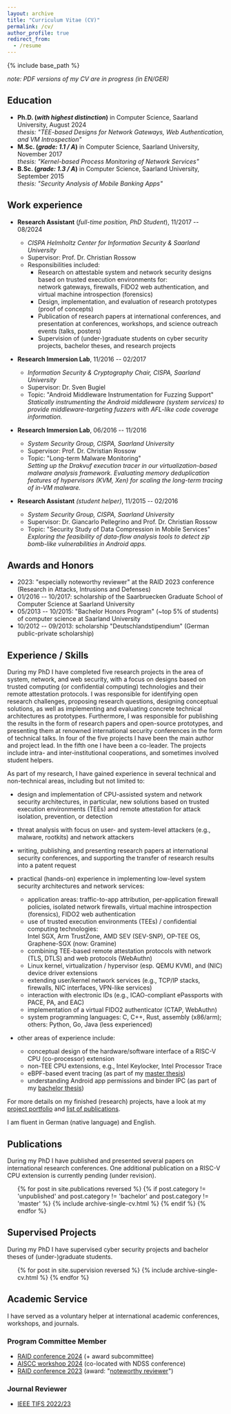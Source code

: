 ```yaml
---
layout: archive
title: "Curriculum Vitae (CV)"
permalink: /cv/
author_profile: true
redirect_from:
  - /resume
---
```


{% include base_path %}

_note: PDF versions of my CV are in progress (in EN/GER)_

## Education

* **Ph.D. (_with highest distinction_)** in Computer Science, Saarland University, August 2024  
  _thesis: "TEE-based Designs for Network Gateways, Web Authentication, and VM Introspection"_
* **M.Sc. (_grade: 1.1 / A_)** in Computer Science, Saarland University, November 2017  
  _thesis: "Kernel-based Process Monitoring of Network Services"_
* **B.Sc. (_grade: 1.3 / A_)** in Computer Science, Saarland University, September 2015  
  _thesis: "Security Analysis of Mobile Banking Apps"_

## Work experience

* **Research Assistant** (_full-time position, PhD Student_), 11/2017 -- 08/2024
  * _CISPA Helmholtz Center for Information Security & Saarland University_
  * Supervisor: Prof. Dr. Christian Rossow
  * Responsibilities included:
    * Research on attestable system and network security designs based on trusted execution environments for:  
    network gateways, firewalls, FIDO2 web authentication, and virtual machine introspection (forensics)
    * Design, implementation, and evaluation of research prototypes (proof of concepts)
    * Publication of research papers at international conferences, and presentation at conferences, workshops, and science outreach events (talks, posters)
    * Supervision of (under-)graduate students on cyber security projects, bachelor theses, and research projects

* **Research Immersion Lab**, 11/2016 -- 02/2017
  * _Information Security & Cryptography Chair, CISPA, Saarland University_
  * Supervisor: Dr. Sven Bugiel
  * Topic: "Android Middleware Instrumentation for Fuzzing Support"  
  _Statically instrumenting the Android middleware (system services) to provide middleware-targeting fuzzers with AFL-like code coverage information._

* **Research Immersion Lab**, 06/2016 -- 11/2016
  * _System Security Group, CISPA, Saarland University_
  * Supervisor: Prof. Dr. Christian Rossow
  * Topic: "Long-term Malware Monitoring"  
  _Setting up the Drakvuf execution tracer in our virtualization-based malware analysis framework.
  Evaluating memory deduplication features of hypervisors (KVM, Xen) for scaling the long-term tracing of in-VM malware._

* **Research Assistant** _(student helper)_, 11/2015 -- 02/2016
  * _System Security Group, CISPA, Saarland University_
  * Supervisor: Dr. Giancarlo Pellegrino and Prof. Dr. Christian Rossow
  * Topic: "Security Study of Data Compression in Mobile Services"  
  _Exploring the feasibility of data-flow analysis tools to detect zip bomb-like vulnerabilities in Android apps._

## Awards and Honors

* 2023: "especially noteworthy reviewer" at the RAID 2023 conference (Research in Attacks, Intrusions and Defenses)
* 01/2016 -- 10/2017: scholarship of the Saarbruecken Graduate School of Computer Science at Saarland University
* 05/2013 -- 10/2015: "Bachelor Honors Program" (~top 5% of students) of computer science at Saarland University
* 10/2012 -- 09/2013: scholarship "Deutschlandstipendium" (German public-private scholarship)

## Experience / Skills

During my PhD I have completed five research projects in the area of system, network, and web security, with a focus on designs based on trusted computing (or confidential computing) technologies and their remote attestation protocols.
I was responsible for identifying open research challenges, proposing research questions, designing conceptual solutions, as well as implementing and evaluating concrete technical architectures as prototypes.
Furthermore, I was responsible for publishing the results in the form of research papers and open-source prototypes, and presenting them at renowned international security conferences in the form of technical talks.
In four of the five projects I have been the main author and project lead.
In the fifth one I have been a co-leader.
The projects include intra- and inter-institutional cooperations, and sometimes involved student helpers.

As part of my research, I have gained experience in several technical and non-technical areas, including but not limited to:

* design and implementation of CPU-assisted system and network security architectures, in particular, new solutions based on trusted execution environments (TEEs) and remote attestation for attack isolation, prevention, or detection
* threat analysis with focus on user- and system-level attackers (e.g., malware, rootkits) and network attackers
* writing, publishing, and presenting research papers at international security conferences, and supporting the transfer of research results into a patent request

* practical (hands-on) experience in implementing low-level system security architectures and network services:
  * application areas: traffic-to-app attribution, per-application firewall policies, isolated network firewalls, virtual machine introspection (forensics), FIDO2 web authentication
  * use of trusted execution environments (TEEs) / confidential computing technologies:  
  Intel SGX, Arm TrustZone, AMD SEV (SEV-SNP), OP-TEE OS, Graphene-SGX (now: Gramine)
  * combining TEE-based remote attestation protocols with network (TLS, DTLS) and web protocols (WebAuthn)
  * Linux kernel, virtualization / hypervisor (esp. QEMU KVM), and (NIC) device driver extensions
  * extending user/kernel network services (e.g., TCP/IP stacks, firewalls, NIC interfaces, VPN-like services)
  * interaction with electronic IDs (e.g., ICAO-compliant ePassports with PACE, PA, and EAC)
  * implementation of a virtual FIDO2 authenticator (CTAP, WebAuthn)
  * system programming languages: C, C++, Rust, assembly (x86/arm);  
  others: Python, Go, Java (less experienced)

* other areas of experience include:
  * conceptual design of the hardware/software interface of a RISC-V CPU (co-processor) extension
  * non-TEE CPU extensions, e.g., Intel Keylocker, Intel Processor Trace
  * eBPF-based event tracing (as part of my [master thesis](https://fa-schwarz.github.io/publication/master))
  * understanding Android app permissions and binder IPC (as part of my [bachelor thesis](https://fa-schwarz.github.io/publication/bachelor))

For more details on my finished (research) projects, have a look at my [project portfolio](https://fa-schwarz.github.io/portfolio/) and [list of publications](https://fa-schwarz.github.io/publications/).

I am fluent in German (native language) and English.

## Publications

During my PhD I have published and presented several papers on international research conferences.
One additional publication on a RISC-V CPU extension is currently pending (under revision).

  <ul>{% for post in site.publications reversed %}
    {% if post.category != 'unpublished' and post.category != 'bachelor' and post.category != 'master' %}
      {% include archive-single-cv.html %}
    {% endif %}
  {% endfor %}</ul>

## Supervised Projects

During my PhD I have supervised cyber security projects and bachelor theses of (under-)graduate students.

  <ul>{% for post in site.supervision reversed %}
    {% include archive-single-cv.html %}
  {% endfor %}</ul>
  
## Academic Service

I have served as a voluntary helper at international academic conferences, workshops, and journals.

### Program Committee Member

* [RAID conference 2024](https://raid2024.github.io/) (+ award subcommittee)
* [AISCC workshop 2024](https://www.ndss-symposium.org/ndss2024/co-located-events/aiscc/) (co-located with NDSS conference)
* [RAID conference 2023](https://raid2023.org) (award: &quot;[noteworthy reviewer](https://x.com/chrossow/status/1715037102973309026)&quot;)

### Journal Reviewer

* [IEEE TIFS 2022/23](https://signalprocessingsociety.org/publications-resources/ieee-transactions-information-forensics-and-security)